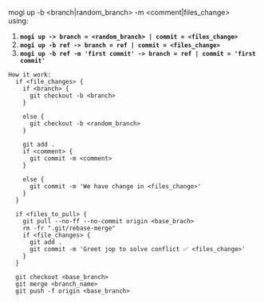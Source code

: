 mogi up -b <branch|random_branch> -m <comment|files_change><br>
using:
1) **`mogi up -> branch = <random_branch> | commit = <files_change>`**
2) **`mogi up -b ref -> branch = ref | commit = <files_change>`**
3) **`mogi up -b ref -m 'first commit' -> branch = ref | commit = 'first commit'`**

````
How it work:
  if <file_changes> {
    if <branch> {
      git checkout -b <branch>
    }

    else {
      git checkout -b <random_branch>
    }

    git add .
    if <comment> {
      git commit -m <comment>
    }

    else {
      git commit -m 'We have change in <files_change>'
    }
  }

  if <files_to_pull> {
    git pull --no-ff --no-commit origin <base_brach>  
    rm -fr ".git/rebase-merge"
    if <file_changes> {
      git add .
      git commit -m 'Greet jop to solve conflict ✅ <files_change>'
    }
  }

  git checkout <base_branch>
  git merge <branch_name>
  git push -f origin <base_branch>
````
